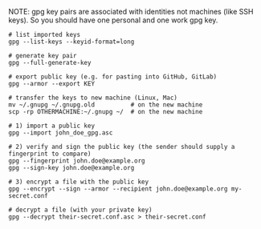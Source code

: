 NOTE: gpg key pairs are associated with identities not machines (like SSH keys). So you should have one personal and one work gpg key.

```
# list imported keys
gpg --list-keys --keyid-format=long

# generate key pair
gpg --full-generate-key

# export public key (e.g. for pasting into GitHub, GitLab)
gpg --armor --export KEY

# transfer the keys to new machine (Linux, Mac)
mv ~/.gnupg ~/.gnupg.old          # on the new machine
scp -rp OTHERMACHINE:~/.gnupg ~/  # on the new machine
```

```
# 1) import a public key
gpg --import john_doe_gpg.asc

# 2) verify and sign the public key (the sender should supply a fingerprint to compare)
gpg --fingerprint john.doe@example.org
gpg --sign-key john.doe@example.org

# 3) encrypt a file with the public key
gpg --encrypt --sign --armor --recipient john.doe@example.org my-secret.conf
```

```
# decrypt a file (with your private key)
gpg --decrypt their-secret.conf.asc > their-secret.conf
```
